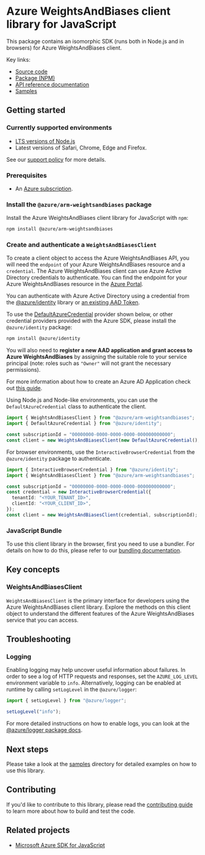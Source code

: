 # Azure WeightsAndBiases client library for JavaScript

This package contains an isomorphic SDK (runs both in Node.js and in browsers) for Azure WeightsAndBiases client.



Key links:

- [Source code](https://github.com/Azure/azure-sdk-for-js/tree/main/sdk/liftrweightsandbiases/arm-weightsandbiases)
- [Package (NPM)](https://www.npmjs.com/package/@azure/arm-weightsandbiases)
- [API reference documentation](https://learn.microsoft.com/javascript/api/@azure/arm-weightsandbiases?view=azure-node-preview)
- [Samples](https://github.com/Azure/azure-sdk-for-js/tree/main/sdk/liftrweightsandbiases/arm-weightsandbiases/samples)

## Getting started

### Currently supported environments

- [LTS versions of Node.js](https://github.com/nodejs/release#release-schedule)
- Latest versions of Safari, Chrome, Edge and Firefox.

See our [support policy](https://github.com/Azure/azure-sdk-for-js/blob/main/SUPPORT.md) for more details.

### Prerequisites

- An [Azure subscription][azure_sub].

### Install the `@azure/arm-weightsandbiases` package

Install the Azure WeightsAndBiases client library for JavaScript with `npm`:

```bash
npm install @azure/arm-weightsandbiases
```

### Create and authenticate a `WeightsAndBiasesClient`

To create a client object to access the Azure WeightsAndBiases API, you will need the `endpoint` of your Azure WeightsAndBiases resource and a `credential`. The Azure WeightsAndBiases client can use Azure Active Directory credentials to authenticate.
You can find the endpoint for your Azure WeightsAndBiases resource in the [Azure Portal][azure_portal].

You can authenticate with Azure Active Directory using a credential from the [@azure/identity][azure_identity] library or [an existing AAD Token](https://github.com/Azure/azure-sdk-for-js/blob/master/sdk/identity/identity/samples/AzureIdentityExamples.md#authenticating-with-a-pre-fetched-access-token).

To use the [DefaultAzureCredential][defaultazurecredential] provider shown below, or other credential providers provided with the Azure SDK, please install the `@azure/identity` package:

```bash
npm install @azure/identity
```

You will also need to **register a new AAD application and grant access to Azure WeightsAndBiases** by assigning the suitable role to your service principal (note: roles such as `"Owner"` will not grant the necessary permissions).

For more information about how to create an Azure AD Application check out [this guide](https://learn.microsoft.com/azure/active-directory/develop/howto-create-service-principal-portal).

Using Node.js and Node-like environments, you can use the `DefaultAzureCredential` class to authenticate the client.

```ts snippet:ReadmeSampleCreateClient_Node
import { WeightsAndBiasesClient } from "@azure/arm-weightsandbiases";
import { DefaultAzureCredential } from "@azure/identity";

const subscriptionId = "00000000-0000-0000-0000-000000000000";
const client = new WeightsAndBiasesClient(new DefaultAzureCredential(), subscriptionId);
```

For browser environments, use the `InteractiveBrowserCredential` from the `@azure/identity` package to authenticate.

```ts snippet:ReadmeSampleCreateClient_Browser
import { InteractiveBrowserCredential } from "@azure/identity";
import { WeightsAndBiasesClient } from "@azure/arm-weightsandbiases";

const subscriptionId = "00000000-0000-0000-0000-000000000000";
const credential = new InteractiveBrowserCredential({
  tenantId: "<YOUR_TENANT_ID>",
  clientId: "<YOUR_CLIENT_ID>",
});
const client = new WeightsAndBiasesClient(credential, subscriptionId);
```


### JavaScript Bundle
To use this client library in the browser, first you need to use a bundler. For details on how to do this, please refer to our [bundling documentation](https://aka.ms/AzureSDKBundling).

## Key concepts

### WeightsAndBiasesClient

`WeightsAndBiasesClient` is the primary interface for developers using the Azure WeightsAndBiases client library. Explore the methods on this client object to understand the different features of the Azure WeightsAndBiases service that you can access.

## Troubleshooting

### Logging

Enabling logging may help uncover useful information about failures. In order to see a log of HTTP requests and responses, set the `AZURE_LOG_LEVEL` environment variable to `info`. Alternatively, logging can be enabled at runtime by calling `setLogLevel` in the `@azure/logger`:

```ts snippet:SetLogLevel
import { setLogLevel } from "@azure/logger";

setLogLevel("info");
```

For more detailed instructions on how to enable logs, you can look at the [@azure/logger package docs](https://github.com/Azure/azure-sdk-for-js/tree/main/sdk/core/logger).

## Next steps

Please take a look at the [samples](https://github.com/Azure/azure-sdk-for-js/tree/main/sdk/liftrweightsandbiases/arm-weightsandbiases/samples) directory for detailed examples on how to use this library.

## Contributing

If you'd like to contribute to this library, please read the [contributing guide](https://github.com/Azure/azure-sdk-for-js/blob/main/CONTRIBUTING.md) to learn more about how to build and test the code.

## Related projects

- [Microsoft Azure SDK for JavaScript](https://github.com/Azure/azure-sdk-for-js)

[azure_sub]: https://azure.microsoft.com/free/
[azure_portal]: https://portal.azure.com
[azure_identity]: https://github.com/Azure/azure-sdk-for-js/tree/main/sdk/identity/identity
[defaultazurecredential]: https://github.com/Azure/azure-sdk-for-js/tree/main/sdk/identity/identity#defaultazurecredential
